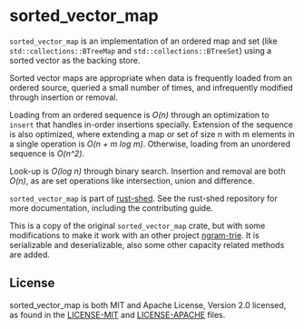 # sorted_vector_map

`sorted_vector_map` is an implementation of an ordered map and set (like
`std::collections::BTreeMap` and `std::collections::BTreeSet`) using a sorted
vector as the backing store.

Sorted vector maps are appropriate when data is frequently loaded from an
ordered source, queried a small number of times, and infrequently modified
through insertion or removal.

Loading from an ordered sequence is _O(n)_ through an optimization to `insert`
that handles in-order insertions specially. Extension of the sequence is also
optimized, where extending a map or set of size n with m elements in a single
operation is _O(n + m log m)_. Otherwise, loading from an unordered sequence is
_O(n^2)_.

Look-up is _O(log n)_ through binary search. Insertion and removal are both
_O(n)_, as are set operations like intersection, union and difference.

`sorted_vector_map` is part of
[rust-shed](https://github.com/facebookexperimental/rust-shed). See the
rust-shed repository for more documentation, including the contributing guide.

This is a copy of the original `sorted_vector_map` crate, but with some
modifications to make it work with an other project [ngram-trie](https://github.com/behappiness/ngram-trie).
It is serializable and deserializable, also some other capacity related methods are added.

## License

sorted_vector_map is both MIT and Apache License, Version 2.0 licensed, as found
in the
[LICENSE-MIT](https://github.com/facebookexperimental/rust-shed/blob/master/LICENSE-MIT)
and
[LICENSE-APACHE](https://github.com/facebookexperimental/rust-shed/blob/master/LICENSE-APACHE)
files.
